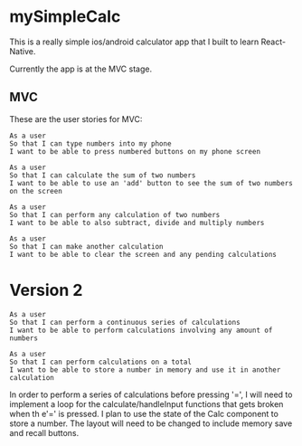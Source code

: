 # mySimpleCalc

This is a really simple ios/android calculator app that I built to learn React-Native. 

Currently the app is at the MVC stage.

## MVC
These are the user stories for MVC:

```
As a user
So that I can type numbers into my phone
I want to be able to press numbered buttons on my phone screen
```
```
As a user
So that I can calculate the sum of two numbers
I want to be able to use an 'add' button to see the sum of two numbers on the screen
```
```
As a user
So that I can perform any calculation of two numbers
I want to be able to also subtract, divide and multiply numbers
```
```
As a user
So that I can make another calculation
I want to be able to clear the screen and any pending calculations
```

# Version 2
```
As a user
So that I can perform a continuous series of calculations
I want to be able to perform calculations involving any amount of numbers
```
```
As a user
So that I can perform calculations on a total
I want to be able to store a number in memory and use it in another calculation
```
In order to perform a series of calculations before pressing '=', I will need to implement a loop for the calculate/handleInput functions that gets broken when th e'=' is pressed.
I plan to use the state of the Calc component to store a number. The layout will need to be changed to include memory save and recall buttons.
